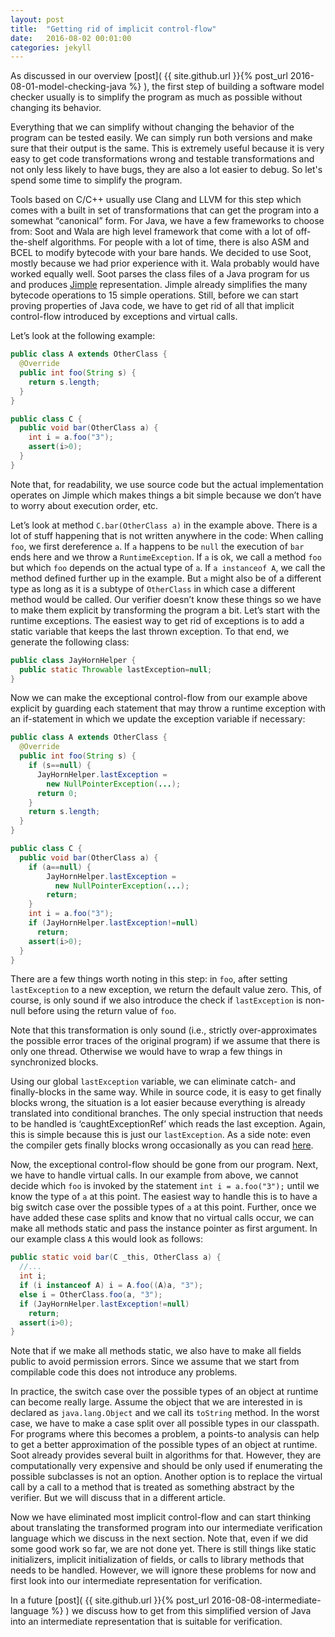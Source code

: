 ```yaml
---
layout: post
title:  "Getting rid of implicit control-flow"
date:   2016-08-02 00:01:00
categories: jekyll
---
```


As discussed in our overview [post]( {{ site.github.url }}{% post_url 2016-08-01-model-checking-java %} ), the first step of building a software model checker usually is to simplify the program as much as possible without changing its behavior. 

Everything that we can simplify without changing the behavior of the program can be tested easily. We can simply run both versions and make sure that their output is the same. This is extremely useful because it is very easy to get code transformations wrong and testable transformations and not only less likely to have bugs, they are also a lot easier to debug. So let's spend some time to simplify the program.

Tools based on C/C++ usually use Clang and LLVM for this step which comes with a built in set of transformations that can get the program into a somewhat “canonical” form. For Java, we have a few frameworks to choose from: Soot and Wala are high level framework that come with a lot of off-the-shelf algorithms. For people with a lot of time, there is also ASM and BCEL to modify bytecode with your bare hands. We decided to use Soot, mostly because we had prior experience with it. Wala probably would have worked equally well.
Soot parses the class files of a Java program for us and produces [Jimple](https://en.wikipedia.org/wiki/Soot_%28software%29) representation. Jimple already simplifies the many bytecode operations to 15 simple operations. Still, before we can start proving properties of Java code, we have to get rid of all that implicit control-flow introduced by exceptions and virtual calls. 

Let’s look at the following example:

```java
public class A extends OtherClass {
  @Override
  public int foo(String s) {
    return s.length;
  }
}

public class C {
  public void bar(OtherClass a) {
    int i = a.foo("3");
    assert(i>0);
  }
}
```

Note that, for readability, we use source code but the actual implementation operates on Jimple  which makes things a bit simple because we don’t have to worry about execution order, etc.

Let’s look at method `C.bar(OtherClass a)` in the example above. There is a lot of stuff happening that is not written anywhere in the code: When calling `foo`, we first dereference `a`. If `a` happens to be `null` the execution of `bar` ends here and we throw a `RuntimeException`. If `a` is ok, we call a method `foo` but which `foo` depends on the actual type of `a`. If `a instanceof A`, we call the method defined further up in the example. But `a` might also be of a different type as long as it is a subtype of `OtherClass` in which case a different method would be called. 
Our verifier doesn’t know these things so we have to make them explicit by transforming the program a bit. Let’s start with the runtime exceptions. The easiest way to get rid of exceptions is to add a static variable that keeps the last thrown exception. To that end, we generate the following class:

```java
public class JayHornHelper {
  public static Throwable lastException=null;
}
```

Now we can make the exceptional control-flow from our example above explicit by guarding each statement that may throw a runtime exception with an if-statement in which we update the exception variable if necessary:

```java
public class A extends OtherClass {
  @Override
  public int foo(String s) {
    if (s==null) {
      JayHornHelper.lastException = 
        new NullPointerException(...);
      return 0;
    }
    return s.length;
  }
}

public class C {
  public void bar(OtherClass a) {
    if (a==null) {
        JayHornHelper.lastException = 
          new NullPointerException(...);
        return;
    }
    int i = a.foo("3");
    if (JayHornHelper.lastException!=null) 
      return;
    assert(i>0);
  }
}
```

There are a few things worth noting in this step: in `foo`, after setting `lastException` to a new exception, we return the default value zero. This, of course, is only sound if we also introduce the check if `lastException` is non-null before using the return value of `foo`.

Note that this transformation is only sound (i.e., strictly over-approximates the possible error traces of the original program) if we assume that there is only one thread. Otherwise we would have to wrap a few things in synchronized blocks.

Using our global `lastException` variable, we can eliminate catch- and finally-blocks in the same way. While in source code, it is easy to get finally blocks wrong, the situation is a lot easier because everything is already translated into conditional branches. The only special instruction that needs to be handled is ‘caughtExceptionRef’ which reads the last exception. Again, this is simple because this is just our `lastException`. 
As a side note: even the compiler gets finally blocks wrong occasionally as you can read [here](http://stackoverflow.com/questions/25615417/try-with-resources-introduce-unreachable-bytecode).

Now, the exceptional control-flow should be gone from our program. Next, we have to handle virtual calls. In our example from above, we cannot decide which `foo` is invoked by the statement `int i = a.foo("3");` until we know the type of `a` at this point. 
The easiest way to handle this is to have a big switch case over the possible types of `a` at this point. Further, once we have added these case splits and know that no virtual calls occur, we can make all methods static and pass the instance pointer as first argument. In our example class `A` this would look as follows:

```java
public static void bar(C _this, OtherClass a) {
  //...
  int i;
  if (i instanceof A) i = A.foo((A)a, "3");
  else i = OtherClass.foo(a, "3");
  if (JayHornHelper.lastException!=null) 
    return;
  assert(i>0);
}
```

Note that if we make all methods static, we also have to make all fields public to avoid permission errors. Since we assume that we start from compilable code this does not introduce any problems.

In practice, the switch case over the possible types of an object at runtime can become really large. Assume the object that we are interested in is declared as `java.lang.Object` and we call its `toString` method. In the worst case, we have to make a case split over all possible types in our classpath. 
For programs where this becomes a problem, a points-to analysis can help to get a better approximation of the possible types of an object at runtime. Soot already provides several built in algorithms for that. However, they are computationally very expensive and should be only used if enumerating the possible subclasses is not an option.
Another option is to replace the virtual call by a call to a method that is treated as something abstract by the verifier. But we will discuss that in a different article. 

Now we have eliminated most implicit control-flow and can start thinking about translating the transformed program into our intermediate verification language which we discuss in the next section. Note that, even if we did some good work so far, we are not done yet. There is still things like static initializers, implicit initialization of fields, or calls to library methods that needs to be handled. However, we will ignore these problems for now and first look into our intermediate representation for verification.

In a future [post]( {{ site.github.url }}{% post_url 2016-08-08-intermediate-language %} ) we discuss how to get from this simplified version of Java into an intermediate representation that is suitable for verification.
